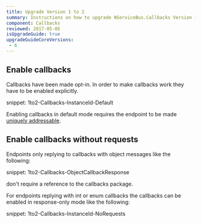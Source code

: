 ```yaml
---
title: Upgrade Version 1 to 2
summary: Instructions on how to upgrade NServiceBus.Callbacks Version 1 to 2.
component: Callbacks
reviewed: 2017-05-05
isUpgradeGuide: true
upgradeGuideCoreVersions:
 - 6
---
```



## Enable callbacks

Callbacks have been made opt-in. In order to make callbacks work they have to be enabled explicitly. 

snippet: 1to2-Callbacks-InstanceId-Default

Enabling callbacks in default mode requires the endpoint to be made [uniquely addressable](/nservicebus/messaging/callbacks.md#message-routing).

## Enable callbacks without requests

Endpoints only replying to callbacks with object messages like the following:

snippet: 1to2-Callbacks-ObjectCallbackResponse

don't require a reference to the callbacks package. 

For endpoints replying with int or enum callbacks the callbacks can be enabled in response-only mode like the following:

snippet: 1to2-Callbacks-InstanceId-NoRequests
